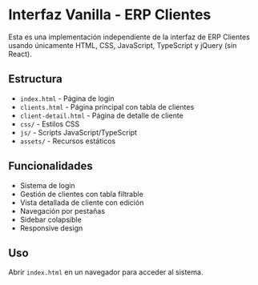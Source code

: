 # Interfaz Vanilla - ERP Clientes

Esta es una implementación independiente de la interfaz de ERP Clientes usando únicamente HTML, CSS, JavaScript, TypeScript y jQuery (sin React).

## Estructura

- `index.html` - Página de login
- `clients.html` - Página principal con tabla de clientes
- `client-detail.html` - Página de detalle de cliente
- `css/` - Estilos CSS
- `js/` - Scripts JavaScript/TypeScript
- `assets/` - Recursos estáticos

## Funcionalidades

- Sistema de login
- Gestión de clientes con tabla filtrable
- Vista detallada de cliente con edición
- Navegación por pestañas
- Sidebar colapsible
- Responsive design

## Uso

Abrir `index.html` en un navegador para acceder al sistema.